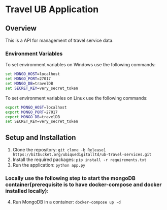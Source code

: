 # Travel UB Application

## Overview
This is a API for management of travel service data. 

### Environment Variables
To set environment variables on Windows use the following commands:
```cmd
set MONGO_HOST=localhost
set MONGO_PORT=27017
set MONGO_DB=travelDB
set SECRET_KEY=very_secret_token
```

To set environment variables on Linux use the following commands:
```bash
export MONGO_HOST=localhost
export MONGO_PORT=27017
export MONGO_DB=travelDB
set SECRET_KEY=very_secret_token
```

## Setup and Installation
1. Clone the repository: `git clone -b Release1 https://bitbucket.org/ubiquedigitalltd/ub-travel-services.git`
2. Install the required packages: `pip install -r requirements.txt`
3. Run the application: `python app.py`

### Locally use the following step to start the mongoDB container(prerequisite is to have docker-compose and docker installed locally):
4. Run MongoDB in a container: `docker-compose up -d`
